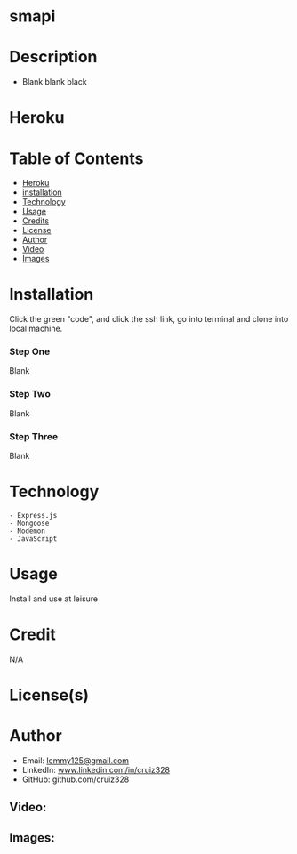 # smapi

# Description
-  Blank blank black

# Heroku
  
# Table of Contents
  - [Heroku](#heroku)
  - [installation](#installation)
  - [Technology](#technology)
  - [Usage](#usage)
  - [Credits](#credits)
  - [License](#license)
  - [Author](#author)
  - [Video](#Video)
  - [Images](#images)
  
# Installation
  Click the green "code", and click the ssh link, go into terminal and clone into local machine.
### Step One
  Blank
### Step Two
   Blank
### Step Three
   Blank

# Technology 
	- Express.js
	- Mongoose 
	- Nodemon
	- JavaScript

# Usage
  Install and use at leisure

# Credit
 N/A 

# License(s)
 
# Author
- Email: lemmy125@gmail.com
- LinkedIn: www.linkedin.com/in/cruiz328
- GitHub: github.com/cruiz328

## Video:

## Images:

